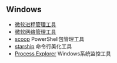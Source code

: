 Windows
-----------------

- [微软进程管理工具](https://docs.microsoft.com/en-us/sysinternals/downloads/pstools)
- [微软网络管理工具](https://docs.microsoft.com/en-us/sysinternals/downloads/networking-utilities)
- [scoop](https://scoop.sh/) PowerShell包管理工具
- [starship](https://starship.rs/) 命令行美化工具
- [Process Explorer](https://learn.microsoft.com/en-us/sysinternals/downloads/process-explorer) Windows系统监控工具
